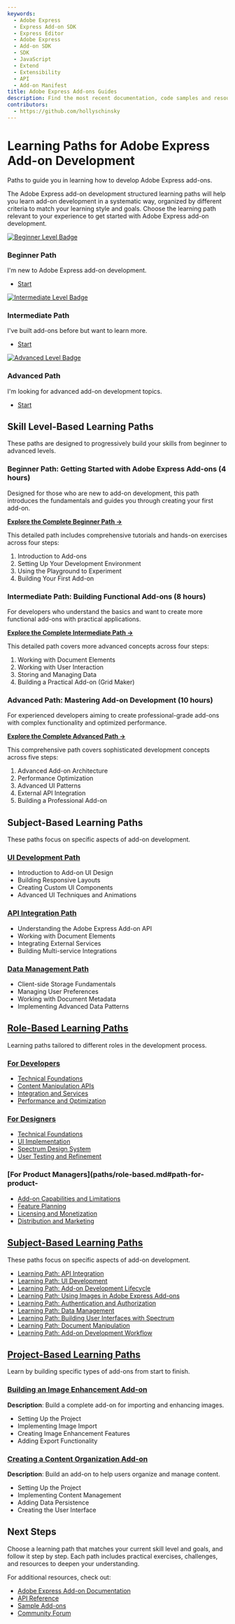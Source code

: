 ```yaml
---
keywords:
  - Adobe Express
  - Express Add-on SDK
  - Express Editor
  - Adobe Express
  - Add-on SDK
  - SDK
  - JavaScript
  - Extend
  - Extensibility
  - API
  - Add-on Manifest
title: Adobe Express Add-ons Guides
description: Find the most recent documentation, code samples and resources for building add-ons for Adobe Express.
contributors:
  - https://github.com/hollyschinsky
---
```


<Hero slots="heading, text" background="rgb(138, 43, 226)"/>

# Learning Paths for Adobe Express Add-on Development

Paths to guide you in learning how to develop Adobe Express add-ons.

The Adobe Express add-on development structured learning paths will help you learn add-on development in a systematic way, organized by different criteria to match your learning style and goals. Choose the learning path relevant to your experience to get started with Adobe Express add-on development. 

<TextBlock slots="image, heading, text, links" width="33%" />

[![Beginner Level Badge](./paths/img/beginner.png)](paths/beginner-index.md)

### Beginner Path

I'm new to Adobe Express add-on development.

- [Start](./paths/beginner-index.md)

<TextBlock slots="image, heading, text, links" width="33%" />

[![Intermediate Level Badge](./paths/img/intermediate.png)](paths/intermediate-index.md)

### Intermediate Path

I've built add-ons before but want to learn more.

- [Start](paths/intermediate-index.md)

<TextBlock slots="image, heading, text, links" width="33%" />

[![Advanced Level Badge](./paths/img/advanced.png)](paths/advanced-index.md)

### Advanced Path

I'm looking for advanced add-on development topics.

- [Start](paths/advanced-index.md)

<!-- # Learning Paths for Adobe Express Add-on Development -->

## Skill Level-Based Learning Paths

These paths are designed to progressively build your skills from beginner to advanced levels.

### Beginner Path: Getting Started with Adobe Express Add-ons (4 hours)

Designed for those who are new to add-on development, this path introduces the fundamentals and guides you through creating your first add-on.

**[Explore the Complete Beginner Path →](paths/beginner-index.md)**

This detailed path includes comprehensive tutorials and hands-on exercises across four steps:
1. Introduction to Add-ons
2. Setting Up Your Development Environment
3. Using the Playground to Experiment
4. Building Your First Add-on

### Intermediate Path: Building Functional Add-ons (8 hours)

For developers who understand the basics and want to create more functional add-ons with practical applications.

**[Explore the Complete Intermediate Path →](paths/intermediate-index.md)**

This detailed path covers more advanced concepts across four steps:
1. Working with Document Elements
2. Working with User Interaction
3. Storing and Managing Data
4. Building a Practical Add-on (Grid Maker)

### Advanced Path: Mastering Add-on Development (10 hours)

For experienced developers aiming to create professional-grade add-ons with complex functionality and optimized performance.

**[Explore the Complete Advanced Path →](paths/advanced-index.md)**

This comprehensive path covers sophisticated development concepts across five steps:

1. Advanced Add-on Architecture
2. Performance Optimization
3. Advanced UI Patterns
4. External API Integration
5. Building a Professional Add-on

## Subject-Based Learning Paths

These paths focus on specific aspects of add-on development.

### [**UI Development Path**](paths/subject-based/gen1.md#path-add-on-ui-design-5-hours)

- Introduction to Add-on UI Design
- Building Responsive Layouts
- Creating Custom UI Components
- Advanced UI Techniques and Animations

### [**API Integration Path**](paths/subject-based/gen1.md#path-adobe-express-add-on-apis-6-hours)

- Understanding the Adobe Express Add-on API
- Working with Document Elements
- Integrating External Services
- Building Multi-service Integrations

### [**Data Management Path**](paths/subject-based/gen2.md#subject-path-data-management)

- Client-side Storage Fundamentals
- Managing User Preferences
- Working with Document Metadata
- Implementing Advanced Data Patterns

## [**Role-Based Learning Paths**](paths/role-based.md)

Learning paths tailored to different roles in the development process.

### [**For Developers**](paths/role-based.md#path-for-developers-add-on-technical-implementation-8-hours)

- [Technical Foundations](paths/role-based.md#module-1-technical-foundations-2-hours)
- [Content Manipulation APIs](paths/role-based.md#module-2-content-manipulation-apis-2-hours)
- [Integration and Services](paths/role-based.md#module-3-integration-and-services-2-hours)
- [Performance and Optimization](paths/role-based.md#module-4-performance-and-optimization-2-hours)

### [**For Designers**](paths/role-based.md#path-for-designers-add-on-user-experience-design-6-hours)

- [Technical Foundations](paths/role-based.md#module-1-design-principles-15-hours)
- [UI Implementation](paths/role-based.md#module-2-ui-implementation-2-hours)
- [Spectrum Design System](paths/role-based.md#module-3-spectrum-design-system-15-hours)
- [User Testing and Refinement](paths/role-based.md#module-4-user-testing-and-refinement-1-hour)

### [**For Product Managers**](paths/role-based.md#path-for-product-
- [Add-on Capabilities and Limitations](paths/role-based.md#module-1-add-on-capabilities-and-limitations-1-hour)
- [Feature Planning](paths/role-based.md#module-2-feature-planning-15-hours)
- [Licensing and Monetization](paths/role-based.md#module-3-licensing-and-monetization-1-hour)
- [Distribution and Marketing](paths/role-based.md#module-4-distribution-and-marketing-15-hours)

## [**Subject-Based Learning Paths**](paths/subject-based.md)
These paths focus on specific aspects of add-on development.

- [Learning Path: API Integration](paths/subject-based/gen1.md#path-adobe-express-add-on-apis-6-hours)
- [Learning Path: UI Development](paths/subject-based/gen1.md#path-add-on-ui-design-5-hours)
- [Learning Path: Add-on Development Lifecycle](paths/subject-based/gen1.md#path-add-on-development-lifecycle-7-hours)
- [Learning Path: Using Images in Adobe Express Add-ons](paths/subject-based/gen2.md#learning-path-using-images-in-adobe-express-add-ons)
- [Learning Path: Authentication and Authorization](paths/subject-based/gen2.md#learning-path-authentication-and-authorization)
- [Learning Path: Data Management](paths/subject-based/gen2.md#learning-path-data-management)
- [Learning Path: Building User Interfaces with Spectrum](paths/subject-based/gen2.md#learning-path-building-user-interfaces-with-spectrum)
- [Learning Path: Document Manipulation](paths/subject-based/gen2.md#learning-path-document-manipulation)
- [Learning Path: Add-on Development Workflow](paths/subject-based/gen2.md#learning-path-add-on-development-workflow)

## [**Project-Based Learning Paths**](paths/project-based.md)

Learn by building specific types of add-ons from start to finish.

### [**Building an Image Enhancement Add-on**](paths/project-based.md#path-building-an-image-enhancement-add-on-6-hours)

**Description**: Build a complete add-on for importing and enhancing images.

- Setting Up the Project
- Implementing Image Import
- Creating Image Enhancement Features
- Adding Export Functionality

### [**Creating a Content Organization Add-on**](paths/project-based.md#path-creating-a-content-organization-add-on-7-hours)

**Description**: Build an add-on to help users organize and manage content.

- Setting Up the Project
- Implementing Content Management
- Adding Data Persistence
- Creating the User Interface

## Next Steps

Choose a learning path that matches your current skill level and goals, and follow it step by step. Each path includes practical exercises, challenges, and resources to deepen your understanding.

For additional resources, check out:

- [Adobe Express Add-on Documentation](../guides/index.md)
- [API Reference](/references/addonsdk-reference.md)
- [Sample Add-ons](/samples/index.md)
- [Community Forum](https://experienceleaguecommunities.adobe.com/t5/express-add-ons-discussions/ct-p/express-add-ons-discussions) 
